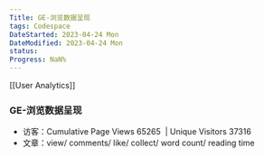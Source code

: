 ```yaml
---
Title: GE-浏览数据呈现
tags: Codespace
DateStarted: 2023-04-24 Mon
DateModified: 2023-04-24 Mon
status:
Progress: NaN%
---
```


[[User Analytics]]

### GE-浏览数据呈现

- 访客：Cumulative Page Views 65265  | Unique Visitors 37316
- 文章：view/ comments/ like/ collect/ word count/ reading time
